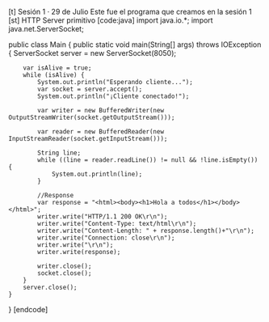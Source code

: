 [t] Sesión 1 · 29 de Julio
Este fue el programa que creamos en la sesión 1
[st] HTTP Server primitivo
[code:java]
import java.io.*;
import java.net.ServerSocket;

public class Main {
    public static void main(String[] args) throws IOException {
        ServerSocket server = new ServerSocket(8050);

        var isAlive = true;
        while (isAlive) {
            System.out.println("Esperando cliente...");
            var socket = server.accept();
            System.out.println("¡Cliente conectado!");

            var writer = new BufferedWriter(new OutputStreamWriter(socket.getOutputStream()));

            var reader = new BufferedReader(new InputStreamReader(socket.getInputStream()));

            String line;
            while ((line = reader.readLine()) != null && !line.isEmpty()) {
                System.out.println(line);
            }

            //Response
            var response = "<html><body><h1>Hola a todos</h1></body></html>";
            writer.write("HTTP/1.1 200 OK\r\n");
            writer.write("Content-Type: text/html\r\n");
            writer.write("Content-Length: " + response.length()+"\r\n");
            writer.write("Connection: close\r\n");
            writer.write("\r\n");
            writer.write(response);

            writer.close();
            socket.close();
        }
        server.close();
    }
}
[endcode]